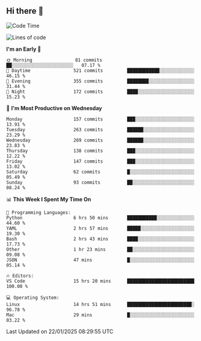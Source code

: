 ## Hi there 👋

<!--
**Wangmerlyn/Wangmerlyn** is a ✨ _special_ ✨ repository because its `README.md` (this file) appears on your GitHub profile.

Here are some ideas to get you started:

- 🔭 I’m currently working on ...
- 🌱 I’m currently learning ...
- 👯 I’m looking to collaborate on ...
- 🤔 I’m looking for help with ...
- 💬 Ask me about ...
- 📫 How to reach me: ...
- 😄 Pronouns: ...
- ⚡ Fun fact: ...
-->
<!--START_SECTION:waka-->
![Code Time](http://img.shields.io/badge/Code%20Time-22%20hrs%209%20mins-blue)

![Lines of code](https://img.shields.io/badge/From%20Hello%20World%20I%27ve%20Written-8.2%20million%20lines%20of%20code-blue)

**I'm an Early 🐤** 

```text
🌞 Morning                81 commits          ██░░░░░░░░░░░░░░░░░░░░░░░   07.17 % 
🌆 Daytime                521 commits         ████████████░░░░░░░░░░░░░   46.15 % 
🌃 Evening                355 commits         ████████░░░░░░░░░░░░░░░░░   31.44 % 
🌙 Night                  172 commits         ████░░░░░░░░░░░░░░░░░░░░░   15.23 % 
```
📅 **I'm Most Productive on Wednesday** 

```text
Monday                   157 commits         ███░░░░░░░░░░░░░░░░░░░░░░   13.91 % 
Tuesday                  263 commits         ██████░░░░░░░░░░░░░░░░░░░   23.29 % 
Wednesday                269 commits         ██████░░░░░░░░░░░░░░░░░░░   23.83 % 
Thursday                 138 commits         ███░░░░░░░░░░░░░░░░░░░░░░   12.22 % 
Friday                   147 commits         ███░░░░░░░░░░░░░░░░░░░░░░   13.02 % 
Saturday                 62 commits          █░░░░░░░░░░░░░░░░░░░░░░░░   05.49 % 
Sunday                   93 commits          ██░░░░░░░░░░░░░░░░░░░░░░░   08.24 % 
```


📊 **This Week I Spent My Time On** 

```text
💬 Programming Languages: 
Python                   6 hrs 50 mins       ███████████░░░░░░░░░░░░░░   44.60 % 
YAML                     2 hrs 57 mins       █████░░░░░░░░░░░░░░░░░░░░   19.30 % 
Bash                     2 hrs 43 mins       ████░░░░░░░░░░░░░░░░░░░░░   17.73 % 
Other                    1 hr 23 mins        ██░░░░░░░░░░░░░░░░░░░░░░░   09.08 % 
JSON                     47 mins             █░░░░░░░░░░░░░░░░░░░░░░░░   05.14 % 

🔥 Editors: 
VS Code                  15 hrs 20 mins      █████████████████████████   100.00 % 

💻 Operating System: 
Linux                    14 hrs 51 mins      ████████████████████████░   96.78 % 
Mac                      29 mins             █░░░░░░░░░░░░░░░░░░░░░░░░   03.22 % 
```


 Last Updated on 22/01/2025 08:29:55 UTC
<!--END_SECTION:waka-->
